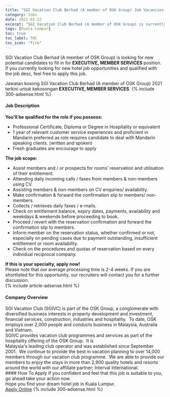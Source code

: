```yaml
---
title: "SGI Vacation Club Berhad (A member of OSK Group) Job Vacancies 2021 - EXECUTIVE, MEMBER SERVICES" 
category: Jobs 
date: 2021-02-22 
excerpt: "SGI Vacation Club Berhad (A member of OSK Group) is currently looking for suitable person to fill in the EXECUTIVE, MEMBER SERVICES which positioned at Kuala Lumpur" 
tags: [Kuala Lumpur] 
toc: true 
toc_label: TOC 
toc_icon: "fire" 
--- 
```


<p>SGI Vacation Club Berhad (A member of OSK Group) is looking for new potential candidates to fill in for <b>EXECUTIVE, MEMBER SERVICES</b> position. If you currently looking for new hotel job opportunities and qualified with the job desc, feel free to apply this job.
</p>Jawatan kosong SGI Vacation Club Berhad (A member of OSK Group) 2021 terkini untuk kekosongan <b>EXECUTIVE, MEMBER SERVICES</b>. 
{% include 300-adsense.html %} 
<div><div><h4>Job Description</h4></div><div><div><span><div><div><div><strong>You'll be qualified for the role if you possess:</strong></div><ul><li>Professional Certificate, Diploma or Degree in Hospitality or equivalent&#160;</li><li>1 year of relevant customer service experiences and proficient in Mandarin preferred as role requires candidate to deal with Mandarin speaking clients. (written and spoken)</li><li>Fresh graduates are encourage to apply&#160;</li></ul><div><div><strong>The job scope:</strong></div><ul><li>Assist members and / or prospects for rooms&#8217; reservation and utilisation of their entitlement.</li><li>Attending daily incoming calls / faxes from members &amp; non-members using CV.</li><li>Assisting members &amp; non-members on CV enquiries/ availability.</li><li>Make confirmation &amp; forward the confirmation slip to members/ non-members.</li><li>Collects / retrieves daily faxes / e-mails.</li><li>Check on entitlement balance, expiry dates, payments, availability and weekdays &amp; weekends before proceeding to book.</li><li>Proceed / revert with the reservation confirmation and forward the confirmation slip to members.</li><li>Inform member on the reservation status, whether confirmed or not, especially on pending cases due to payment outstanding, insufficient entitlement or room availability.</li><li>Check on the procedures and quotas of reservation based on every individual reciprocal company.</li></ul></div><div><strong>If this is your specialty, apply now!</strong></div><div>Please note that our average processing time is 2-4 weeks. If you are shortlisted for this opportunity, our recruiters will contact you for a further discussion.</div></div></div></span></div></div></div> 
{% include article-adsense.html %} 
<div><div><h4>Company Overview</h4></div><div><div><span><div><div>
	SGI Vacation Club (SGIVC) is part of the OSK Group, a conglomerate with diversified business interests in property development and investment, financial services, construction, industries and hospitality.&#160; To date, OSK employs over 2,000 people and conducts business in Malaysia, Australia and Vietnam.</div>
<div>
	SGIVC provides vacation club programmes and services as part of the hospitality offering of the OSK Group.&#160; It is</div>
<div>
	Malaysia's leading club operator and was established since September 2001.&#160; We continue to provide the best in vacation planning to over 14,000 members through our vacation club programme.&#160; We are able to provide our members to enjoy the stays in more than 2,900 quality hotels and resorts around the world with our affiliate partner; Interval International.</div></div></span></div></div></div> 
#### How To Apply 
If you confident and feel that this job is suitable to you, go ahead take your action now. <br/> 
Hope you find your dream hotel job in Kuala Lumpur. <br/> 
<a href="https://www.jobstreet.com.my/en/job/executive-member-services-4487095?jobId=jobstreet-my-job-4487095" class="btn btn--info" target="_blank" rel="nofollow noopenner">Apply Online</a> 
{% include 300-adsense.html %} 